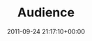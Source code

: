 ---
title:		"Audience"
type:		"photos"
mediatype:		"upload"
location:		"Dunderry, Ireland"
date:		"2011-09-24 21:17:10+00:00"
album:		"events"
filename:		"spirit-of-folk-tent.md"
series:		"spirit-of-folk"
cl_public_id:		"events/spirit-of-folk-tent"
cl_version:		1497002642
format:		"tiff"
bytes:		4468508
width:		2560
height:		1440
colours:
- "#262626"
- "#7A7A7A"
- "#6F6F6E"
exposure_mode:		"Manual"
program:		"Manual"
aperture:		"1.8"
focal_length:		"35.0 mm"
iso:		"2000"
shutter_speed:		"1/13"
metering:		"Center-weighted average"
flash:		"Off, Did not fire"
white_balance:		"Custom"
colour_temp:		"3650"
has_crop:		"false"
orientation:		"Horizontal (normal)"
camera_model:		"NIKON D7000"
lens_info:		"35mm f/1.8"
artist:		"Matt Finucane"
x_resolution:		"300"
y_resolution:		"300"
---
